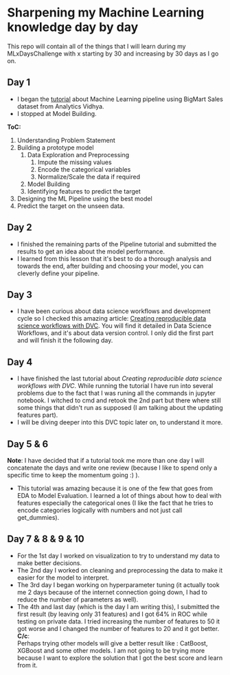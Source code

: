 # Sharpening my Machine Learning knowledge day by day
This repo will contain all of the things that I will learn during my MLxDaysChallenge with x starting by 30 and increasing by 30 days as I go on.

## Day 1
- I began the [tutorial](https://www.analyticsvidhya.com/blog/2020/01/build-your-first-machine-learning-pipeline-using-scikit-learn/?utm_source=feedburner) about Machine Learning pipeline using BigMart Sales dataset from Analytics Vidhya.
- I stopped at Model Building.  

**ToC:** 
1. Understanding Problem Statement
2. Building a prototype model
    1. Data Exploration and Preprocessing
        1. Impute the missing values
        2. Encode the categorical variables
        3. Normalize/Scale the data if required
    2. Model Building
    3. Identifying features to predict the target
3. Designing the ML Pipeline using the best model
4. Predict the target on the unseen data.
  
## Day 2
- I finished the remaining parts of the Pipeline tutorial and submitted the results to get an idea about the model performance.
- I learned from this lesson that it's best to do a thorough analysis and towards the end, after building and choosing your model, you can cleverly define your pipeline.

## Day 3
- I have been curious about data science workflows and development cycle so I checked this amazing article: 
[Creating reproducible data science workflows with DVC](https://medium.com/y-data-stories/creating-reproducible-data-science-workflows-with-dvc-3bf058e9797b).
You will find it detailed in Data Science Workflows, and it's about data version control. I only did the first part and will finish it the following day. 

## Day 4
- I have finished the last tutorial about *Creating reproducible data science workflows with DVC*. While running the tutorial I have run into several problems due to the fact that I was runing all the commands in jupyter notebook. I witched to cmd and retook the 2nd part but there where still some things that didn't run as supposed (I am talking about the updating features part).
- I will be diving deeper into this DVC topic later on, to understand it more.

## Day 5 & 6

**Note**: I have decided that if a tutorial took me more than one day I will concatenate the days and write one review (because I like to spend only a specific time to keep the momentum going :) ).

- This tutorial was amazing because it is one of the few that goes from EDA to Model Evaluation. I learned a lot of things about how to deal with features especially the categorical ones (I like the fact that he tries to encode categories logically with numbers and not just call get_dummies).

## Day 7 & 8 & 9 & 10
- For the 1st day I worked on visualization to try to understand my data to make better decisions.
- The 2nd day I worked on cleaning and preprocessing the data to make it easier for the model to interpret.
- The 3rd day I began working on hyperparameter tuning (it actually took me 2 days because of the internet connection going down, I had to reduce the number of parameters as well).
- The 4th and last day (which is the day I am writing this), I submitted the first result (by leaving only 31 features) and I got 64% in ROC while testing on private data. I tried increasing the number of features to 50 it got worse and I changed the number of features to 20 and it got better.  
**C/c**:   
Perhaps trying other models will give a better result like : CatBoost, XGBoost and some other models.
I am not going to be trying more because I want to explore the solution that I got the best score and learn from it.
